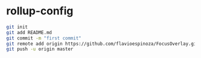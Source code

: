 # rollup-config


```bash
git init
git add README.md
git commit -m "first commit"
git remote add origin https://github.com/flavioespinoza/FocusOverlay.git
git push -u origin master
```
